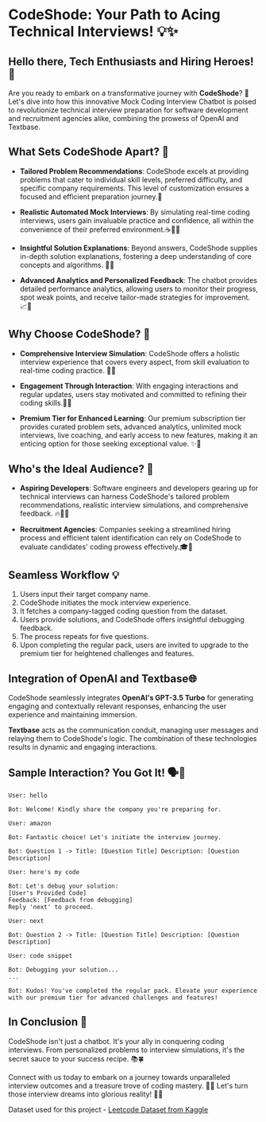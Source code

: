 # CodeShode: Your Path to Acing Technical Interviews! 💡✨

## Hello there, Tech Enthusiasts and Hiring Heroes! 👋

Are you ready to embark on a transformative journey with **CodeShode**? 🚀 Let's dive into how this innovative Mock Coding Interview Chatbot is poised to revolutionize technical interview preparation for software development and recruitment agencies alike, combining the prowess of OpenAI and Textbase.

## What Sets CodeShode Apart? 🌟

- **Tailored Problem Recommendations**: CodeShode excels at providing problems that cater to individual skill levels, preferred difficulty, and specific company requirements. This level of customization ensures a focused and efficient preparation journey.🎯

- **Realistic Automated Mock Interviews**: By simulating real-time coding interviews, users gain invaluable practice and confidence, all within the convenience of their preferred environment.☕👩‍💻

- **Insightful Solution Explanations**: Beyond answers, CodeShode supplies in-depth solution explanations, fostering a deep understanding of core concepts and algorithms. 🧠💡

- **Advanced Analytics and Personalized Feedback**: The chatbot provides detailed performance analytics, allowing users to monitor their progress, spot weak points, and receive tailor-made strategies for improvement. 📈🚀

## Why Choose CodeShode? 🤔

- **Comprehensive Interview Simulation**: CodeShode offers a holistic interview experience that covers every aspect, from skill evaluation to real-time coding practice. 💼💪

- **Engagement Through Interaction**: With engaging interactions and regular updates, users stay motivated and committed to refining their coding skills.💬📅

- **Premium Tier for Enhanced Learning**: Our premium subscription tier provides curated problem sets, advanced analytics, unlimited mock interviews, live coaching, and early access to new features, making it an enticing option for those seeking exceptional value. ✨🔑

## Who's the Ideal Audience? 🎯

- **Aspiring Developers**: Software engineers and developers gearing up for technical interviews can harness CodeShode's tailored problem recommendations, realistic interview simulations, and comprehensive feedback. 🔥👩‍💻

- **Recruitment Agencies**: Companies seeking a streamlined hiring process and efficient talent identification can rely on CodeShode to evaluate candidates' coding prowess effectively.🎓🏢

<!---
## Elevate with Premium! 💎

- **Try It for Free**: Our free version lets you tackle 5 questions, setting the stage for your success.

- **Premium Unleashed**: Upgrade to the premium tier and gain access to curated company questions, detailed feedback, immersive in-person mocks, and more! The path to your dream job just got smoother. 🚀🔥
--->

## Seamless Workflow 💡

1. Users input their target company name.
2. CodeShode initiates the mock interview experience.
3. It fetches a company-tagged coding question from the dataset.
4. Users provide solutions, and CodeShode offers insightful debugging feedback.
5. The process repeats for five questions.
6. Upon completing the regular pack, users are invited to upgrade to the premium tier for heightened challenges and features.

## Integration of OpenAI and Textbase🌐

CodeShode seamlessly integrates **OpenAI's GPT-3.5 Turbo** for generating engaging and contextually relevant responses, enhancing the user experience and maintaining immersion.

**Textbase** acts as the communication conduit, managing user messages and relaying them to CodeShode's logic. The combination of these technologies results in dynamic and engaging interactions.

## Sample Interaction? You Got It! 🗣️💬

```
User: hello

Bot: Welcome! Kindly share the company you're preparing for.

User: amazon

Bot: Fantastic choice! Let's initiate the interview journey.

Bot: Question 1 -> Title: [Question Title] Description: [Question Description]

User: here's my code

Bot: Let's debug your solution:
[User's Provided Code]
Feedback: [Feedback from debugging]
Reply 'next' to proceed.

User: next

Bot: Question 2 -> Title: [Question Title] Description: [Question Description]

User: code snippet

Bot: Debugging your solution...
...

Bot: Kudos! You've completed the regular pack. Elevate your experience with our premium tier for advanced challenges and features!
```


## In Conclusion 🎉

CodeShode isn't just a chatbot. It's your ally in conquering coding interviews. From personalized problems to interview simulations, it's the secret sauce to your success recipe. 📚🍀

Connect with us today to embark on a journey towards unparalleled interview outcomes and a treasure trove of coding mastery. 🚀🔥 Let's turn those interview dreams into glorious reality! 💪🌟



  
     
Dataset used for this project - [Leetcode Dataset from Kaggle](https://www.kaggle.com/datasets/gzipchrist/leetcode-problem-dataset)
